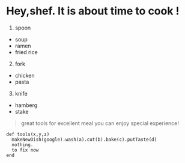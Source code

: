 # Hey,shef. It is about time to cook !

1. spoon

- soup
- ramen
- fried rice

2. fork

- chicken
- pasta

3. knife

- hamberg
- stake

> great tools for excellent meal
> you can enjoy special experience!

```
def tools(x,y,z)
  makeNewDish(google).wash(a).cut(b).bake(c).putTaste(d)
  nothing.
  to fix now
end
```
